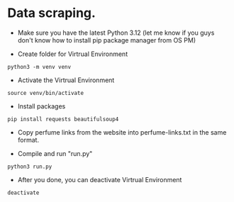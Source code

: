 # Data scraping.

- Make sure you have the latest Python 3.12 (let me know if you guys don't know how to install pip package manager from OS PM)

- Create folder for Virtrual Environment

```
python3 -m venv venv
```

- Activate the Virtrual Environment

```
source venv/bin/activate
```

- Install packages

```
pip install requests beautifulsoup4
```

- Copy perfume links from the website into perfume-links.txt in the same format.

- Compile and run "run.py"

```
python3 run.py
```

- After you done, you can deactivate Virtrual Environment

```
deactivate
```
